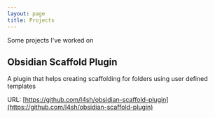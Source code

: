 ```yaml
---
layout: page
title: Projects
---
```


Some projects I've worked on


## Obsidian Scaffold Plugin

A plugin that helps creating scaffolding for folders using user defined templates

URL: [https://github.com/l4sh/obsidian-scaffold-plugin](https://github.com/l4sh/obsidian-scaffold-plugin)
